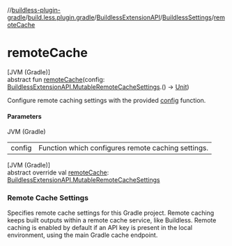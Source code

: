 //[buildless-plugin-gradle](../../../../index.md)/[build.less.plugin.gradle](../../index.md)/[BuildlessExtensionAPI](../index.md)/[BuildlessSettings](index.md)/[remoteCache](remote-cache.md)

# remoteCache

[JVM (Gradle)]\
abstract fun [remoteCache](remote-cache.md)(config: [BuildlessExtensionAPI.MutableRemoteCacheSettings](../-mutable-remote-cache-settings/index.md).() -&gt; [Unit](https://kotlinlang.org/api/latest/jvm/stdlib/kotlin/-unit/index.html))

Configure remote caching settings with the provided [config](remote-cache.md) function.

#### Parameters

JVM (Gradle)

| | |
|---|---|
| config | Function which configures remote caching settings. |

[JVM (Gradle)]\
abstract override val [remoteCache](remote-cache.md): [BuildlessExtensionAPI.MutableRemoteCacheSettings](../-mutable-remote-cache-settings/index.md)

###  Remote Cache Settings

Specifies remote cache settings for this Gradle project. Remote caching keeps built outputs within a remote cache service, like Buildless. Remote caching is enabled by default if an API key is present in the local environment, using the main Gradle cache endpoint.
